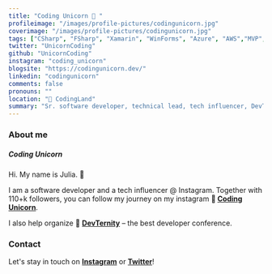 ```yaml
---
title: "Coding Unicorn 🦄 "
profileimage: "/images/profile-pictures/codingunicorn.jpg"
coverimage: "/images/profile-pictures/codingunicorn.jpg"
tags: ["CSharp", "FSharp", "Xamarin", "WinForms", "Azure", "AWS","MVP","GDE", "Speaking - in person", "Speaking - virtual","MC","Panels","Mentorship", "Blazor", "WinUI", "JavaScript", "Platform Tools", "MCT", "Microsoft Certified Trainer", "Web", "Serverless", "Microservices", "Architecture", "Umbraco", "MeetUp Organiser"]
twitter: "UnicornCoding"
github: "UnicornCoding"
instagram: "coding_unicorn"
blogsite: "https://codingunicorn.dev/"
linkedin: "codingunicorn"
comments: false
pronouns: ""
location: "🌴 CodingLand"
summary: "Sr. software developer, technical lead, tech influencer, DevTernity conference fan."
---
```



### About me
##### Coding Unicorn

Hi. My name is Julia. 👋

I am a software developer and a tech influencer @ Instagram. Together with 110+k followers, you can follow my journey on my instagram **🦄 [Coding Unicorn](https://www.instagram.com/coding_unicorn)**.

I also help organize 🚀 **[DevTernity](https://devternity.com)** – the best developer conference.


### Contact

Let's stay in touch on **[Instagram](https://www.instagram.com/coding_unicorn)** or **[Twitter](https://twitter.com/UnicornCoding)**!
